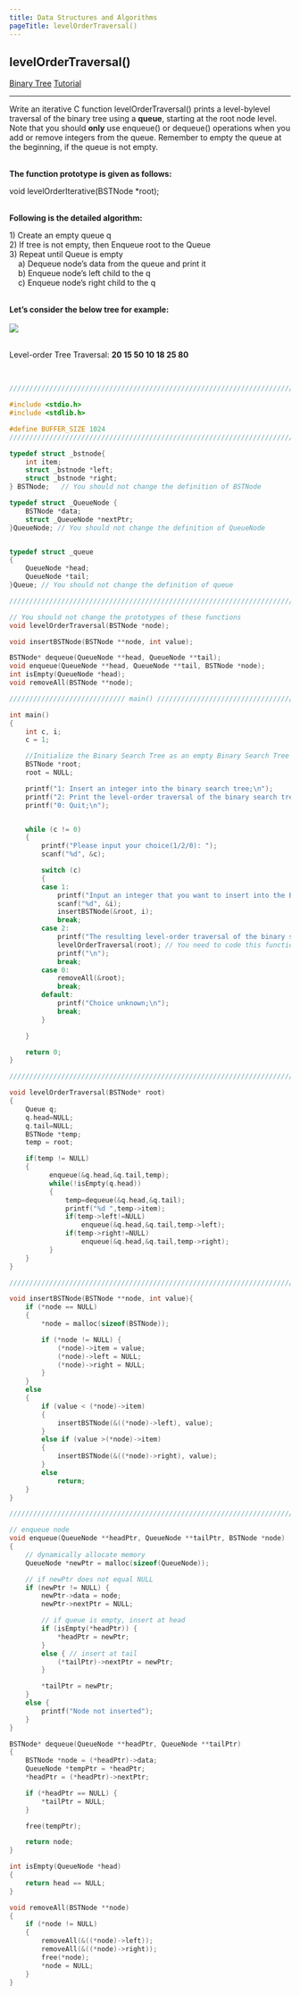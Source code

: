```yaml
---
title: Data Structures and Algorithms
pageTitle: levelOrderTraversal()
---
```


## levelOrderTraversal()

<span class="tags"><a href="#">Binary Tree</a></span>
<span class="tags"><a href="#">Tutorial</a></span>

<hr>

Write an iterative C function <span class="functions">levelOrderTraversal()</span> prints a level-bylevel traversal of the binary tree using a **queue**, starting at the root node level. Note that you should **only** use <span class="functions">enqueue()</span> or <span class="functions">dequeue()</span> operations when you add or remove integers from the queue. Remember to empty the queue at the beginning, if the queue is not empty.
<br><br>

**The function prototype is given as follows:**

<span class="functions">void levelOrderIterative(BSTNode *root);</span>
<br><br>

**Following is the detailed algorithm:**

<span class="functions">
1) Create an empty queue q<br>
2) If tree is not empty, then Enqueue root to the Queue<br>
3) Repeat until Queue is empty<br>
&nbsp;&nbsp;&nbsp;&nbsp;a) Dequeue node’s data from the queue and print it<br>
&nbsp;&nbsp;&nbsp;&nbsp;b) Enqueue node’s left child to the q<br>
&nbsp;&nbsp;&nbsp;&nbsp;c) Enqueue node’s right child to the q<br>
</span>
<br>

**Let’s consider the below tree for example:**<br><br>
<img src = "{{ '/images/binary-tree-levelordertraversal.JPG' | url }}" class="diagrams">
<br><br>

Level-order Tree Traversal: **20 15 50 10 18 25 80**

<br>

```c
//////////////////////////////////////////////////////////////////////////////////

#include <stdio.h>
#include <stdlib.h>

#define BUFFER_SIZE 1024
///////////////////////////////////////////////////////////////////////////////////

typedef struct _bstnode{
	int item;
	struct _bstnode *left;
	struct _bstnode *right;
} BSTNode;   // You should not change the definition of BSTNode

typedef struct _QueueNode {
	BSTNode *data;
	struct _QueueNode *nextPtr;
}QueueNode; // You should not change the definition of QueueNode


typedef struct _queue
{
	QueueNode *head;
	QueueNode *tail;
}Queue; // You should not change the definition of queue

///////////////////////////////////////////////////////////////////////////////////

// You should not change the prototypes of these functions
void levelOrderTraversal(BSTNode *node);

void insertBSTNode(BSTNode **node, int value);

BSTNode* dequeue(QueueNode **head, QueueNode **tail);
void enqueue(QueueNode **head, QueueNode **tail, BSTNode *node);
int isEmpty(QueueNode *head);
void removeAll(BSTNode **node);

///////////////////////////// main() /////////////////////////////////////////////

int main()
{
	int c, i;
	c = 1;

	//Initialize the Binary Search Tree as an empty Binary Search Tree
	BSTNode *root;
	root = NULL;

	printf("1: Insert an integer into the binary search tree;\n");
	printf("2: Print the level-order traversal of the binary search tree;\n");
	printf("0: Quit;\n");


	while (c != 0)
	{
		printf("Please input your choice(1/2/0): ");
		scanf("%d", &c);

		switch (c)
		{
		case 1:
			printf("Input an integer that you want to insert into the Binary Search Tree: ");
			scanf("%d", &i);
			insertBSTNode(&root, i);
			break;
		case 2:
			printf("The resulting level-order traversal of the binary search tree is: ");
			levelOrderTraversal(root); // You need to code this function
			printf("\n");
			break;
		case 0:
			removeAll(&root);
			break;
		default:
			printf("Choice unknown;\n");
			break;
		}

	}

	return 0;
}

//////////////////////////////////////////////////////////////////////////////////

void levelOrderTraversal(BSTNode* root)
{
    Queue q;
    q.head=NULL;
    q.tail=NULL;
    BSTNode *temp;
    temp = root;

    if(temp != NULL)
    {
          enqueue(&q.head,&q.tail,temp);
          while(!isEmpty(q.head))
          {
              temp=dequeue(&q.head,&q.tail);
              printf("%d ",temp->item);
              if(temp->left!=NULL)
                  enqueue(&q.head,&q.tail,temp->left);
              if(temp->right!=NULL)
                  enqueue(&q.head,&q.tail,temp->right);
          }
    }
}

///////////////////////////////////////////////////////////////////////////////

void insertBSTNode(BSTNode **node, int value){
	if (*node == NULL)
	{
		*node = malloc(sizeof(BSTNode));

		if (*node != NULL) {
			(*node)->item = value;
			(*node)->left = NULL;
			(*node)->right = NULL;
		}
	}
	else
	{
		if (value < (*node)->item)
		{
			insertBSTNode(&((*node)->left), value);
		}
		else if (value >(*node)->item)
		{
			insertBSTNode(&((*node)->right), value);
		}
		else
			return;
	}
}

//////////////////////////////////////////////////////////////////////////////////

// enqueue node
void enqueue(QueueNode **headPtr, QueueNode **tailPtr, BSTNode *node)
{
	// dynamically allocate memory
	QueueNode *newPtr = malloc(sizeof(QueueNode));

	// if newPtr does not equal NULL
	if (newPtr != NULL) {
		newPtr->data = node;
		newPtr->nextPtr = NULL;

		// if queue is empty, insert at head
		if (isEmpty(*headPtr)) {
			*headPtr = newPtr;
		}
		else { // insert at tail
			(*tailPtr)->nextPtr = newPtr;
		}

		*tailPtr = newPtr;
	}
	else {
		printf("Node not inserted");
	}
}

BSTNode* dequeue(QueueNode **headPtr, QueueNode **tailPtr)
{
	BSTNode *node = (*headPtr)->data;
	QueueNode *tempPtr = *headPtr;
	*headPtr = (*headPtr)->nextPtr;

	if (*headPtr == NULL) {
		*tailPtr = NULL;
	}

	free(tempPtr);

	return node;
}

int isEmpty(QueueNode *head)
{
	return head == NULL;
}

void removeAll(BSTNode **node)
{
	if (*node != NULL)
	{
		removeAll(&((*node)->left));
		removeAll(&((*node)->right));
		free(*node);
		*node = NULL;
	}
}

```

